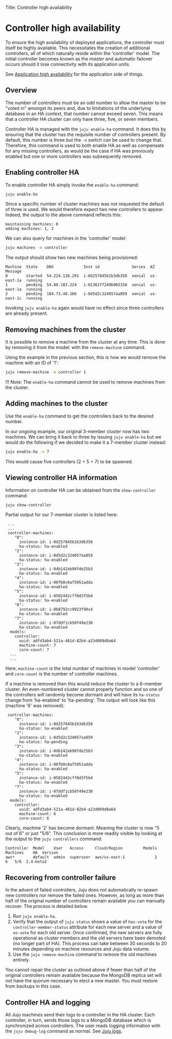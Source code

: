 Title: Controller high availability

# Controller high availability

To ensure the high availability of deployed applications, the controller must
itself be highly available. This necessitates the creation of additional
controllers, all of which naturally reside within the 'controller' model. The
initial controller becomes known as the *master* and automatic failover occurs
should it lose connectivity with its application units.

See [Application high availability][application-ha] for the application side of
things.

## Overview

The number of controllers must be an odd number to allow the master to be
"voted in" amongst its peers and, due to limitations of the underlying database
in an HA context, that number cannot exceed seven. This means that a controller
HA cluster can only have three, five, or seven members.

Controller HA is managed with the `juju enable-ha` command. It does this by
ensuring that the cluster has the requisite number of controllers present. By
default, this number is three but the `-n` switch can be used to change that.
Therefore, this command is used to both enable HA as well as compensate for any
missing controllers, as would be the case if HA was previously enabled but one
or more controllers was subsequently removed.

## Enabling controller HA

To enable controller HA simply invoke the `enable-ha` command:

```bash
juju enable-ha
```

Since a specific number of cluster machines was not requested the default of
three is used. We would therefore expect two new controllers to appear. Indeed,
the output to the above command reflects this:

```no-highlight
maintaining machines: 0
adding machines: 1, 2
```

We can also query for machines in the 'controller' model:

```bash
juju machines -m controller
```

The output should show two new machines being provisioned:

```no-highlight
Machine  State    DNS             Inst id              Series  AZ          Message
0        started  54.224.128.201  i-0d257845b1b3db358  xenial  us-east-1a  running
1        pending  54.80.183.224   i-01361ff249b902310  xenial  us-east-1a  running
2        pending  184.73.48.166   i-0d5d2c324057aa859  xenial  us-east-1c  running
```

Invoking `juju enable-ha` again would have no effect since three controllers
are already present.

## Removing machines from the cluster

It is possible to remove a machine from the cluster at any time. This is done
by removing it from the model: with the `remove-machine` command.

Using the example in the previous section, this is how we would remove the
machine with an ID of '1':

```bash
juju remove-machine -m controller 1
```

!!! Note:
    The `enable-ha` command cannot be used to remove machines from the cluster.

## Adding machines to the cluster

Use the `enable-ha` command to get the controllers back to the desired number.

In our ongoing example, our original 3-member cluster now has two machines. We
can bring it back to three by issuing `juju enable-ha` but we would do the
following if we decided to make it a 7-member cluster instead:

```bash
juju enable-ha -n 7
```

This would cause five controllers (2 + 5 = 7) to be spawned.

## Viewing controller HA information

Information on controller HA can be obtained from the `show-controller`
command:

```bash
juju show-controller
```

Partial output for our 7-member cluster is listed here:

```no-highlight
 ...
 ...
 controller-machines:
    "0":
      instance-id: i-0d257845b1b3db358
      ha-status: ha-enabled
    "2":
      instance-id: i-0d5d2c324057aa859
      ha-status: ha-enabled
    "3":
      instance-id: i-0db142ab98fde25b3
      ha-status: ha-enabled
    "4":
      instance-id: i-00fb0c0af5951adda
      ha-status: ha-enabled
    "5":
      instance-id: i-0582442cff0d3f5b4
      ha-status: ha-enabled
    "6":
      instance-id: i-0b8792cc9923f90c4
      ha-status: ha-enabled
    "7":
      instance-id: i-07ddf1cb50f49e230
      ha-status: ha-enabled
  models:
    controller:
      uuid: adfd3ab4-521a-481d-82b4-a23d089d8a64
      machine-count: 7
      core-count: 7
  ...
  ...
```

Here, `machine-count` is the total number of machines in model 'controller' and
`core-count` is the number of controller machines.

If a machine is removed then this would reduce the cluster to a 6-member
cluster. An even-numbered cluster cannot properly function and so one of the
controllers will randomly become dormant and will have its `ha-status` change
from 'ha-enabled' to 'ha-pending'. The output will look like this (machine '6'
was removed):

```no-highlight
 controller-machines:
    "0":
      instance-id: i-0d257845b1b3db358
      ha-status: ha-enabled
    "2":
      instance-id: i-0d5d2c324057aa859
      ha-status: ha-pending
    "3":
      instance-id: i-0db142ab98fde25b3
      ha-status: ha-enabled
    "4":
      instance-id: i-00fb0c0af5951adda
      ha-status: ha-enabled
    "5":
      instance-id: i-0582442cff0d3f5b4
      ha-status: ha-enabled
    "7":
      instance-id: i-07ddf1cb50f49e230
      ha-status: ha-enabled
  models:
    controller:
      uuid: adfd3ab4-521a-481d-82b4-a23d089d8a64
      machine-count: 6
      core-count: 6
```

Clearly, machine '2' has become dormant. Meaning the cluster is now "5 out of
6" or just "5/6". This conclusion is more readily visible by looking at the
output to the `juju controllers` command:

```no-highlight
Controller  Model    User   Access     Cloud/Region         Models  Machines    HA  Version
aws*        default  admin  superuser  aws/us-east-1             2         6   5/6  2.4-beta2
```

## Recovering from controller failure

In the advent of failed controllers, Juju does not automatically re-spawn new
controllers nor remove the failed ones. However, as long as more than half of
the original number of controllers remain available you can manually recover.
The process is detailed below.

1. Run `juju enable-ha`.
1. Verify that the output of `juju status` shows a value of `has-vote` for 
   the `controller-member-status` attribute for each new server and a value of
   `no-vote` for each old server. Once confirmed, the new servers are fully
   operational as cluster members and the old servers have been demoted (no longer
   part of HA). This process can take between 30 seconds to 20 minutes depending
   on machine resources and Juju data volume.
1. Use the `juju remove-machine` command to remove the old machines entirely.

You cannot repair the cluster as outlined above if fewer than half of the
original controllers remain available because the MongoDB replica set will not
have the quorum necessary to elect a new master. You must restore from backups
in this case.

## Controller HA and logging

All Juju machines send their logs to a controller in the HA cluster. Each
controller, in turn, sends those logs to a MongoDB database which is
synchronized across controllers. The user reads logging information with the
`juju debug-log` command as normal. See [Juju logs][logs].


<!-- LINKS -->

[application-ha]: ./charms-ha.html
[logs]: ./troubleshooting-logs.html
